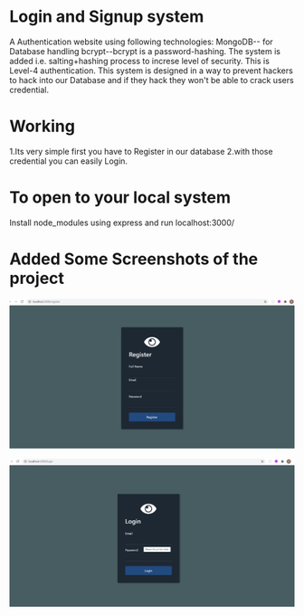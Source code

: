 # Login and Signup system

A Authentication website using following technologies:
MongoDB-- for Database handling
bcrypt--bcrypt is a password-hashing. The system is added i.e. salting+hashing process to increse level of security. 
This is Level-4 authentication.
This system is designed in a way to prevent hackers to hack into our Database and if they hack they won't be able to crack users credential.

# Working
1.Its very simple first you have to Register in our database
2.with those credential you can easily Login.

# To open to your local system 
Install node_modules using express and run localhost:3000/

# Added Some Screenshots of the project
![](images/register.png)

![](images/login.png)

